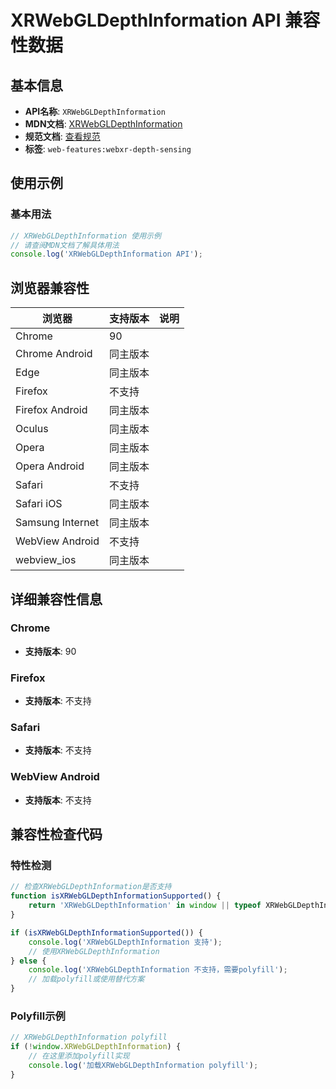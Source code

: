# XRWebGLDepthInformation API 兼容性数据

## 基本信息

- **API名称**: `XRWebGLDepthInformation`
- **MDN文档**: [XRWebGLDepthInformation](https://developer.mozilla.org/docs/Web/API/XRWebGLDepthInformation)
- **规范文档**: [查看规范](https://immersive-web.github.io/depth-sensing/#xrwebgldepthinformation)
- **标签**: `web-features:webxr-depth-sensing`

## 使用示例

### 基本用法

```javascript
// XRWebGLDepthInformation 使用示例
// 请查阅MDN文档了解具体用法
console.log('XRWebGLDepthInformation API');
```

## 浏览器兼容性

| 浏览器 | 支持版本 | 说明 |
|--------|----------|------|
| Chrome | 90 |  |
| Chrome Android | 同主版本 |  |
| Edge | 同主版本 |  |
| Firefox | 不支持 |  |
| Firefox Android | 同主版本 |  |
| Oculus | 同主版本 |  |
| Opera | 同主版本 |  |
| Opera Android | 同主版本 |  |
| Safari | 不支持 |  |
| Safari iOS | 同主版本 |  |
| Samsung Internet | 同主版本 |  |
| WebView Android | 不支持 |  |
| webview_ios | 同主版本 |  |

## 详细兼容性信息

### Chrome

- **支持版本**: 90

### Firefox

- **支持版本**: 不支持

### Safari

- **支持版本**: 不支持

### WebView Android

- **支持版本**: 不支持

## 兼容性检查代码

### 特性检测

```javascript
// 检查XRWebGLDepthInformation是否支持
function isXRWebGLDepthInformationSupported() {
    return 'XRWebGLDepthInformation' in window || typeof XRWebGLDepthInformation !== 'undefined';
}

if (isXRWebGLDepthInformationSupported()) {
    console.log('XRWebGLDepthInformation 支持');
    // 使用XRWebGLDepthInformation
} else {
    console.log('XRWebGLDepthInformation 不支持，需要polyfill');
    // 加载polyfill或使用替代方案
}
```

### Polyfill示例

```javascript
// XRWebGLDepthInformation polyfill
if (!window.XRWebGLDepthInformation) {
    // 在这里添加polyfill实现
    console.log('加载XRWebGLDepthInformation polyfill');
}
```

